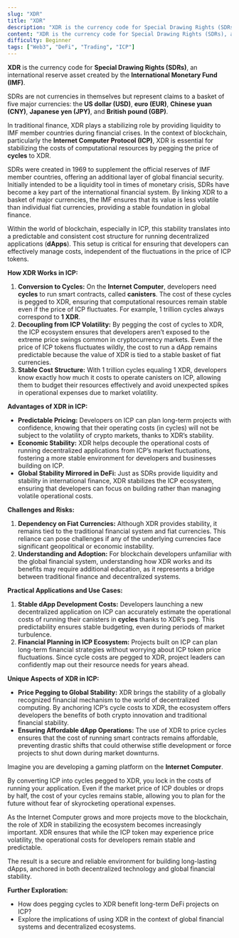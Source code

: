 ```yaml
---
slug: "XDR"
title: "XDR"
description: "XDR is the currency code for Special Drawing Rights (SDRs), an international reserve asset created by the International Monetary Fund (IMF)"
content: "XDR is the currency code for Special Drawing Rights (SDRs), an international reserve asset created by the International Monetary Fund (IMF). SDRs are not currencies in themselves but represent claims to a basket of five major currencies: the US dollar (USD), euro (EUR), Chinese yuan (CNY), Japanese yen (JPY), and British pound (GBP)"
difficulty: Beginner
tags: ["Web3", "DeFi", "Trading", "ICP"]
---
```


**XDR** is the currency code for **Special Drawing Rights (SDRs)**, an international reserve asset created by the **International Monetary Fund (IMF)**.

SDRs are not currencies in themselves but represent claims to a basket of five major currencies: the **US dollar (USD)**, **euro (EUR)**, **Chinese yuan (CNY)**, **Japanese yen (JPY)**, and **British pound (GBP)**.

In traditional finance, XDR plays a stabilizing role by providing liquidity to IMF member countries during financial crises. In the context of blockchain, particularly the **Internet Computer Protocol (ICP)**, XDR is essential for stabilizing the costs of computational resources by pegging the price of **cycles** to XDR.

SDRs were created in 1969 to supplement the official reserves of IMF member countries, offering an additional layer of global financial security. Initially intended to be a liquidity tool in times of monetary crisis, SDRs have become a key part of the international financial system. By linking XDR to a basket of major currencies, the IMF ensures that its value is less volatile than individual fiat currencies, providing a stable foundation in global finance.

Within the world of blockchain, especially in ICP, this stability translates into a predictable and consistent cost structure for running decentralized applications (**dApps**). This setup is critical for ensuring that developers can effectively manage costs, independent of the fluctuations in the price of ICP tokens.

**How XDR Works in ICP:**

1. **Conversion to Cycles:** On the **Internet Computer**, developers need **cycles** to run smart contracts, called **canisters**. The cost of these cycles is pegged to XDR, ensuring that computational resources remain stable even if the price of ICP fluctuates. For example, 1 trillion cycles always correspond to **1 XDR**.
2. **Decoupling from ICP Volatility:** By pegging the cost of cycles to XDR, the ICP ecosystem ensures that developers aren’t exposed to the extreme price swings common in cryptocurrency markets. Even if the price of ICP tokens fluctuates wildly, the cost to run a dApp remains predictable because the value of XDR is tied to a stable basket of fiat currencies.
3. **Stable Cost Structure:** With 1 trillion cycles equaling 1 XDR, developers know exactly how much it costs to operate canisters on ICP, allowing them to budget their resources effectively and avoid unexpected spikes in operational expenses due to market volatility.

**Advantages of XDR in ICP:**

- **Predictable Pricing:** Developers on ICP can plan long-term projects with confidence, knowing that their operating costs (in cycles) will not be subject to the volatility of crypto markets, thanks to XDR’s stability.
- **Economic Stability:** XDR helps decouple the operational costs of running decentralized applications from ICP’s market fluctuations, fostering a more stable environment for developers and businesses building on ICP.
- **Global Stability Mirrored in DeFi:** Just as SDRs provide liquidity and stability in international finance, XDR stabilizes the ICP ecosystem, ensuring that developers can focus on building rather than managing volatile operational costs.

**Challenges and Risks:**

1. **Dependency on Fiat Currencies:** Although XDR provides stability, it remains tied to the traditional financial system and fiat currencies. This reliance can pose challenges if any of the underlying currencies face significant geopolitical or economic instability.
2. **Understanding and Adoption:** For blockchain developers unfamiliar with the global financial system, understanding how XDR works and its benefits may require additional education, as it represents a bridge between traditional finance and decentralized systems.

**Practical Applications and Use Cases:**

1. **Stable dApp Development Costs:** Developers launching a new decentralized application on ICP can accurately estimate the operational costs of running their canisters in **cycles** thanks to XDR’s peg. This predictability ensures stable budgeting, even during periods of market turbulence.
2. **Financial Planning in ICP Ecosystem:** Projects built on ICP can plan long-term financial strategies without worrying about ICP token price fluctuations. Since cycle costs are pegged to XDR, project leaders can confidently map out their resource needs for years ahead.

**Unique Aspects of XDR in ICP:**

- **Price Pegging to Global Stability:** XDR brings the stability of a globally recognized financial mechanism to the world of decentralized computing. By anchoring ICP’s cycle costs to XDR, the ecosystem offers developers the benefits of both crypto innovation and traditional financial stability.
- **Ensuring Affordable dApp Operations:** The use of XDR to price cycles ensures that the cost of running smart contracts remains affordable, preventing drastic shifts that could otherwise stifle development or force projects to shut down during market downturns.

Imagine you are developing a gaming platform on the **Internet Computer**.

By converting ICP into cycles pegged to XDR, you lock in the costs of running your application. Even if the market price of ICP doubles or drops by half, the cost of your cycles remains stable, allowing you to plan for the future without fear of skyrocketing operational expenses.

As the Internet Computer grows and more projects move to the blockchain, the role of XDR in stabilizing the ecosystem becomes increasingly important. XDR ensures that while the ICP token may experience price volatility, the operational costs for developers remain stable and predictable.

The result is a secure and reliable environment for building long-lasting dApps, anchored in both decentralized technology and global financial stability.

**Further Exploration:**

- How does pegging cycles to XDR benefit long-term DeFi projects on ICP?
- Explore the implications of using XDR in the context of global financial systems and decentralized ecosystems.
